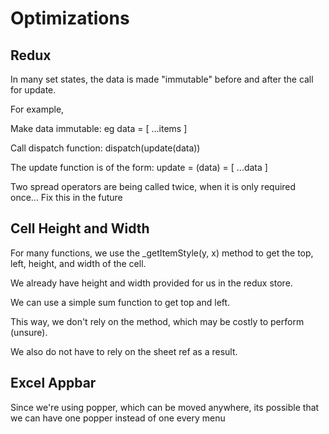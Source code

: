 # Optimizations

## Redux

In many set states, the data is made "immutable" before and after the call for update.

For example,

Make data immutable: eg data = [ ...items ]

Call dispatch function: dispatch(update(data))

The update function is of the form: update = (data) = [ ...data ]

Two spread operators are being called twice, when it is only required once... Fix this in the future

## Cell Height and Width

For many functions, we use the _getItemStyle(y, x) method to get the top, left, height, and width of the cell.

We already have height and width provided for us in the redux store.

We can use a simple sum function to get top and left.

This way, we don't rely on the method, which may be costly to perform (unsure).

We also do not have to rely on the sheet ref as a result.

## Excel Appbar

Since we're using popper, which can be moved anywhere, its possible that we can have one popper instead of one every menu
